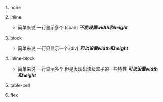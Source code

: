 1. none
2. inline
    - 简单来说,一行显示多个.(span)
        ***不能设置width和height***
3. block 
    - 简单来说,一行只显示一个.(div)
        ***可以设置width和height***

4. inline-block
    - 简单来说,一行显示多个.但是表现出块级盒子的一些特性
        ***可以设置width和height***
5. table-cell
6. flex
